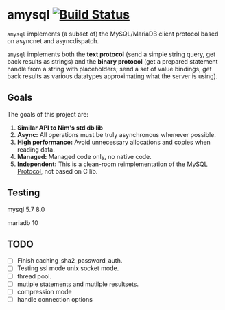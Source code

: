 # amysql  [![Build Status](https://travis-ci.org/bung87/amysql.svg?branch=master)](https://travis-ci.org/bung87/amysql)  

`amysql` implements (a subset of) the MySQL/MariaDB client protocol based on asyncnet and asyncdispatch.  

`amysql` implements both the **text protocol** (send a simple string query, get back results as strings) and the **binary protocol** (get a prepared statement handle from a string with placeholders; send a set of value bindings, get back results as various datatypes approximating what the server is using).  

## Goals

The goals of this project are:

1. **Similar API to Nim's std db lib** 
2. **Async:** All operations must be truly asynchronous whenever possible.
3. **High performance:** Avoid unnecessary allocations and copies when reading data.
4. **Managed:** Managed code only, no native code.
6. **Independent:** This is a clean-room reimplementation of the [MySQL Protocol](https://dev.mysql.com/doc/internals/en/client-server-protocol.html), not based on C lib.  

## Testing  

mysql 5.7 8.0  

mariadb 10  

## TODO  

- [ ] Finish caching_sha2_password_auth.  
- [ ] Testing ssl mode unix socket mode.  
- [ ] thread pool.  
- [ ] mutiple statements and mutilple resultsets.
- [ ] compression mode  
- [ ] handle connection options  
